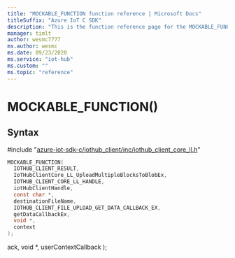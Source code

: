 ```yaml
---                             
title: "MOCKABLE_FUNCTION function reference | Microsoft Docs" 
titleSuffix: "Azure IoT C SDK"            
description: "This is the function reference page for the MOCKABLE_FUNCTION() function in the Azure IoT C SDK. This SDK is used with Azure IoT Hub and Azure IoT Hub Device Provisioning Service"            
manager: timlt                 
author: wesmc7777              
ms.author: wesmc               
ms.date: 09/23/2020                    
ms.service: "iot-hub"             
ms.custom: ""                
ms.topic: "reference"        
---                            
```


# MOCKABLE_FUNCTION()

## Syntax

\#include "[azure-iot-sdk-c/iothub_client/inc/iothub_client_core_ll.h](../iothub-client-core-ll-h.md)"  
```C
MOCKABLE_FUNCTION(
  IOTHUB_CLIENT_RESULT,
  IoTHubClientCore_LL_UploadMultipleBlocksToBlobEx,
  IOTHUB_CLIENT_CORE_LL_HANDLE,
  iotHubClientHandle,
  const char *,
  destinationFileName,
  IOTHUB_CLIENT_FILE_UPLOAD_GET_DATA_CALLBACK_EX,
  getDataCallbackEx,
  void *,
  context
);
```

ack,
  void *,
  userContextCallback
);
```

